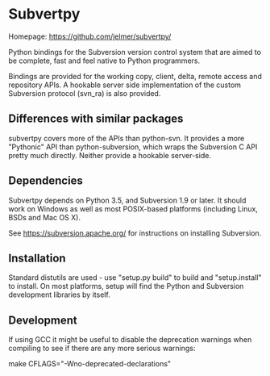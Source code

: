 Subvertpy
=========

Homepage: https://github.com/jelmer/subvertpy/

Python bindings for the Subversion version control system that are aimed to be
complete, fast and feel native to Python programmers.

Bindings are provided for the working copy, client, delta, remote access and
repository APIs. A hookable server side implementation of the custom Subversion
protocol (svn_ra) is also provided.

Differences with similar packages
---------------------------------
subvertpy covers more of the APIs than python-svn. It provides a more
"Pythonic" API than python-subversion, which wraps the Subversion C API pretty
much directly. Neither provide a hookable server-side.

Dependencies
------------
Subvertpy depends on Python 3.5, and Subversion 1.9 or later. It should
work on Windows as well as most POSIX-based platforms (including Linux, BSDs
and Mac OS X).

See https://subversion.apache.org/ for instructions on installing Subversion.

Installation
------------
Standard distutils are used - use "setup.py build" to build and "setup.install"
to install. On most platforms, setup will find the Python and Subversion
development libraries by itself.

Development
-----------
If using GCC it might be useful to disable the deprecation warnings when
compiling to see if there are any more serious warnings:

make CFLAGS="-Wno-deprecated-declarations"
